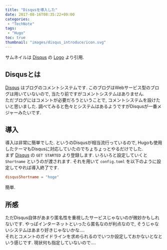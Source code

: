 ```yaml
---
title: "Disqusを導入した"
date: 2017-08-16T08:35:22+09:00
categories:
 - "TechNote"
tags:
 - "Hugo"
toc: true
thumbnail: "images/disqus_introduce/icon.svg"
---
```

サムネイルは [Disqus](https://disqus.com/) の [Logo](https://disqus.com/brand/) より引用.
## Disqusとは
[Disqus](https://disqus.com/) はブログのコメントシステムです. このブログはWebサービス型のブログは用いていないので, 当たり前ですがコメントシステムはありません.  
ただブログにはコメントが必要だろうということで, コメントシステムを設けたいと思いました. 調べてみると色々とシステムはあるようですがDisqusが一番メジャーみたいです.

## 導入
導入は非常に簡単でした. というのDisqusが相当流行っているので, Hugoも使用したテーマもDisqusに対応していたのでちょちょっとやるだけでした.  
まず [Disqus](https://disqus.com/) の `GET STARTED` より登録します. いろいろと設定していくと `Shortname` というのが渡されます. それを用いて `config.toml` を以下のように設定してやれば導入終了です.

```toml
disqusShortname = "hoge"
```

簡単.

## 所感
ただDisqus自体があまり匿名性を重視したサービスじゃないのが微妙かもしれないです. やっぱインターネットといったら匿名なのが利点なので, そうじゃないシステムはあまり好きじゃないかな….  
それとコメントのガイドラインを求められるのでいつか設定しておかないとなという感じです. 現状何も指定していないので….

